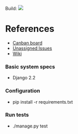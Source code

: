 Build: <a href="https://circleci.com/gh/bestchanges/studyworthy" target="_blank"><img src="https://circleci.com/gh/bestchanges/studyworthy.svg?style=svg" style="max-width:100%;"></a>

# References

* [Canban board](https://github.com/bestchanges/studyworthy/projects/1)
* [Unassigned Issues](https://github.com/bestchanges/studyworthy/issues?q=is%3Aopen+is%3Aissue+no%3Aassignee)
* [Wiki](https://github.com/bestchanges/studyworthy/wiki)

### Basic system specs
* Django 2.2

### Configuration
* pip install -r requirements.txt

### Run tests
* ./manage.py test
